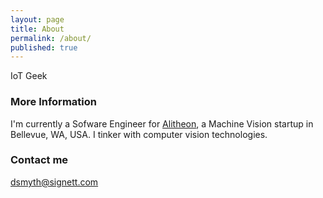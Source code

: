 ```yaml
---
layout: page
title: About
permalink: /about/
published: true
---
```


IoT Geek

### More Information

I'm currently a Sofware Engineer for [Alitheon](http://www.alitheon.com), a Machine Vision startup in Bellevue, WA, USA. I tinker with computer vision technologies.

### Contact me

[dsmyth@signett.com](mailto:dsmyth@signett.com)
